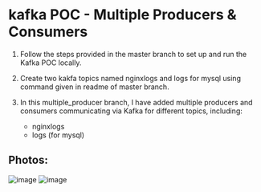 # kafka POC - Multiple Producers & Consumers

1. Follow the steps provided in the master branch to set up and run the Kafka POC locally.

2. Create two kakfa topics named nginxlogs and logs for mysql using command given in readme of master branch.
   
3. In this multiple_producer branch, I have added multiple producers and consumers communicating via Kafka for different topics, including:
   - nginxlogs
   - logs (for mysql)

## Photos:
![image](https://github.com/user-attachments/assets/b18730e0-f358-4037-92e6-5803440c89b8)
![image](https://github.com/user-attachments/assets/7ef14faa-a1e7-4642-8f0a-9918b6e0f926)


